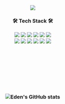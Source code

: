 
<div align="center">
  <img src="https://capsule-render.vercel.app/api?type=soft&color=white&height=300&section=header&text=🤩%20Eden%20Hwang&fontColor=FCCE00" />
	
  <h3>🛠 Tech Stack 🛠</ h3>
	<br />
	<br />
<img src="https://img.shields.io/badge/HTML-E34F26?style=flat-square&logo=HTML5&logoColor=white"/>
<img src="https://img.shields.io/badge/CSS-1572B6?style=flat-square&logo=CSS3&logoColor=white"/>
<img src="https://img.shields.io/badge/javascript-F7DF1E?style=flat-square&logo=Javascript&logoColor=white"/>
<img src="https://img.shields.io/badge/Typescript-3178C6?style=flat-square&logo=Typescript&logoColor=white"/>
<img src="https://img.shields.io/badge/React-61DAFB?style=flat-square&logo=React&logoColor=white"/>
<img src="https://img.shields.io/badge/Next.js-000000?style=flat-square&logo=Next.js&logoColor=white"/>
	<br />
<img src="https://img.shields.io/badge/Node.js-339933?style=flat-square&logo=Node.js&logoColor=white"/>
<img src="https://img.shields.io/badge/Redux-764ABC?style=flat-square&logo=Redux&logoColor=white"/>
<img src="https://img.shields.io/badge/ReduxSaga-999999?style=flat-square&logo=Redux-Saga&logoColor=white"/>
<img src="https://img.shields.io/badge/Jquery-0769AD?style=flat-square&logo=Jquery&logoColor=white"/>
<img src="https://img.shields.io/badge/Docker-2496ED?style=flat-square&logo=Docker&logoColor=white"/>
<img src="https://img.shields.io/badge/Nginx-009639?style=flat-square&logo=Nginx&logoColor=white"/>
	<br />
	<br />
	<br />
	<br />
	<br />
	<br />
	<br />
	<br />
	
![Eden's GitHub stats](https://github-readme-stats.vercel.app/api?username=hgs0529&show_icons=true&theme=radical)
</div>
